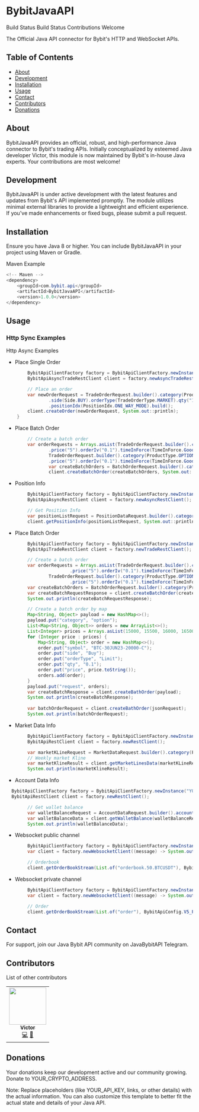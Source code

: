 # BybitJavaAPI

Build Status Build Status Contributions Welcome

The Official Java API connector for Bybit's HTTP and WebSocket APIs.

## Table of Contents

- [About](#about)
- [Development](#development)
- [Installation](#installation)
- [Usage](#usage)
- [Contact](#contact)
- [Contributors](#contributors)
- [Donations](#donations)

## About
BybitJavaAPI provides an official, robust, and high-performance Java connector to Bybit's trading APIs. Initially conceptualized by esteemed Java developer Victor, this module is now maintained by Bybit's in-house Java experts. Your contributions are most welcome!

## Development
BybitJavaAPI is under active development with the latest features and updates from Bybit's API implemented promptly. The module utilizes minimal external libraries to provide a lightweight and efficient experience. If you've made enhancements or fixed bugs, please submit a pull request.

## Installation
Ensure you have Java 8 or higher. You can include BybitJavaAPI in your project using Maven or Gradle.

Maven Example
```java
<!-- Maven -->
<dependency>
    <groupId>com.bybit.api</groupId>
    <artifactId>BybitJavaAPI</artifactId>
    <version>1.0.0</version>
</dependency>
```

## Usage

### Http Sync Examples
Http Async Examples
- Place Single Order
```java
        BybitApiClientFactory factory = BybitApiClientFactory.newInstance("YOUR_API_KEY", "YOUR_API_SECRET");
        BybitApiAsyncTradeRestClient client = factory.newAsyncTradeRestClient();

        // Place an order
        var newOrderRequest = TradeOrderRequest.builder().category(ProductType.LINEAR).symbol("XRPUSDT")
                .side(Side.BUY).orderType(TradeOrderType.MARKET).qty("10").timeInForce(TimeInForce.ImmediateOrCancel)
                .positionIdx(PositionIdx.ONE_WAY_MODE).build();
        client.createOrder(newOrderRequest, System.out::println);
    }
```

- Place Batch Order
```java
        // Create a batch order
        var orderRequests = Arrays.asList(TradeOrderRequest.builder().category(ProductType.OPTION).symbol("BTC-10FEB23-24000-C").side(Side.BUY).orderType(TradeOrderType.LIMIT).qty("0.1")
                .price("5").orderIv("0.1").timeInForce(TimeInForce.GoodTillCancel).orderLinkId("9b381bb1-401").mmp(false).reduceOnly(false).build(),
                TradeOrderRequest.builder().category(ProductType.OPTION).symbol("BTC-10FEB23-24000-C").side(Side.BUY).orderType(TradeOrderType.LIMIT).qty("0.1")
                .price("5").orderIv("0.1").timeInForce(TimeInForce.GoodTillCancel).orderLinkId("82ee86dd-001").mmp(false).reduceOnly(false).build());
                var createBatchOrders = BatchOrderRequest.builder().category(ProductType.OPTION).request(orderRequests).build();
                client.createBatchOrder(createBatchOrders, System.out::println);
```
- Position Info
```java
        BybitApiClientFactory factory = BybitApiClientFactory.newInstance("YOUR_API_KEY", "YOUR_API_SECRET");
        BybitApiAsyncRestClient client = factory.newAsyncRestClient();

        // Get Position Info
        var positionListRequest = PositionDataRequest.builder().category(ProductType.LINEAR).symbol("BTCUSDT").build();
        client.getPositionInfo(positionListRequest, System.out::println);
```
- Place Batch Order
```java
        BybitApiClientFactory factory = BybitApiClientFactory.newInstance("YOUR_API_KEY", "YOUR_API_SECRET");
        BybitApiTradeRestClient client = factory.newTradeRestClient();

        // Create a batch order
        var orderRequests = Arrays.asList(TradeOrderRequest.builder().category(ProductType.OPTION).symbol("BTC-10FEB23-24000-C").side(Side.BUY).orderType(TradeOrderType.LIMIT).qty("0.1")
                        .price("5").orderIv("0.1").timeInForce(TimeInForce.GoodTillCancel).orderLinkId("9b381bb1-401").mmp(false).reduceOnly(false).build(),
                TradeOrderRequest.builder().category(ProductType.OPTION).symbol("BTC-10FEB23-24000-C").side(Side.BUY).orderType(TradeOrderType.LIMIT).qty("0.1")
                        .price("5").orderIv("0.1").timeInForce(TimeInForce.GoodTillCancel).orderLinkId("82ee86dd-001").mmp(false).reduceOnly(false).build());
        var createBatchOrders = BatchOrderRequest.builder().category(ProductType.OPTION).request(orderRequests).build();
        var createBatchRequestResponse = client.createBatchOrder(createBatchOrders);
        System.out.println(createBatchRequestResponse);

        // Create a batch order by map
        Map<String, Object> payload = new HashMap<>();
        payload.put("category", "option");
        List<Map<String, Object>> orders = new ArrayList<>();
        List<Integer> prices = Arrays.asList(15000, 15500, 16000, 16500, 16600);
        for (Integer price : prices) {
            Map<String, Object> order = new HashMap<>();
            order.put("symbol", "BTC-30JUN23-20000-C");
            order.put("side", "Buy");
            order.put("orderType", "Limit");
            order.put("qty", "0.1");
            order.put("price", price.toString());
            orders.add(order);
        }
        payload.put("request", orders);
        var createBatchResponse = client.createBathOrder(payload);
        System.out.println(createBatchResponse);
        
        var batchOrderRequest = client.createBathOrder(jsonRequest);
        System.out.println(batchOrderRequest);
```

- Market Data Info 
```java
        BybitApiClientFactory factory = BybitApiClientFactory.newInstance();
        BybitApiRestClient client = factory.newRestClient();

        var marketKLineRequest = MarketDataRequest.builder().category(ProductType.LINEAR).symbol("BTCUSDT").marketInterval(MarketInterval.WEEKLY).build();
        // Weekly market Kline
        var marketKlineResult = client.getMarketLinesData(marketKLineRequest);
        System.out.println(marketKlineResult);
```
- Account Data Info
```java
  BybitApiClientFactory factory = BybitApiClientFactory.newInstance("YOUR_API_KEY", "YOUR_API_SECRET");
  BybitApiRestClient client = factory.newRestClient();

        // Get wallet balance
        var walletBalanceRequest = AccountDataRequest.builder().accountType(AccountType.UNIFIED).build();
        var walletBalanceData = client.getWalletBalance(walletBalanceRequest);
        System.out.println(walletBalanceData);
```

- Websocket public channel
```java
        BybitApiClientFactory factory = BybitApiClientFactory.newInstance();
        var client = factory.newWebsocketClient((message) -> System.out.println("Handle message :" + message));

        // Orderbook
        client.getOrderBookStream(List.of("orderbook.50.BTCUSDT"), BybitApiConfig.V5_PUBLIC_LINEAR);
```

- Websocket private channel
```java
        BybitApiClientFactory factory = BybitApiClientFactory.newInstance("YOUR_API_KEY","YOUR_API_SECRET",true);
        var client = factory.newWebsocketClient((message) -> System.out.println("Handle message :" + message));

        // Order
        client.getOrderBookStream(List.of("order"), BybitApiConfig.V5_PRIVATE);
```
## Contact
For support, join our Java Bybit API community on JavaBybitAPI Telegram.

## Contributors
List of other contributors
<table>
  <tr>
    <td align="center">
        <a href="https://github.com/wuhewuhe">
            <img src="https://avatars.githubusercontent.com/u/32245754?v=4" width="100px;" alt=""/>
            <br />
            <sub>   
                <b>Victor</b>
            </sub>
        </a>
        <br />
        <a href="https://github.com/wuhewuhe/bybit-java-api/commits?author=wuhewuhe" title="Code">
            💻</a> <a href="https://github.com/wuhewuhe/bybit-java-api/commits?author=wuhewuhe" title="Documentation">
            📖</a>
</td>
</tr>
</table>

## Donations
Your donations keep our development active and our community growing. Donate to YOUR_CRYPTO_ADDRESS.

Note: Replace placeholders (like YOUR_API_KEY, links, or other details) with the actual information. You can also customize this template to better fit the actual state and details of your Java API.